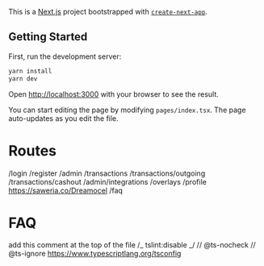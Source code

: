 This is a [Next.js](https://nextjs.org/) project bootstrapped with [`create-next-app`](https://github.com/vercel/next.js/tree/canary/packages/create-next-app).

## Getting Started

First, run the development server:

```bash
yarn install
yarn dev
```

Open [http://localhost:3000](http://localhost:3000) with your browser to see the result.

You can start editing the page by modifying `pages/index.tsx`. The page auto-updates as you edit the file.

# Routes

/login
/register
/admin
/transactions
/transactions/outgoing
/transactions/cashout
/admin/integrations
/overlays
/profile
https://saweria.co/Dreamocel
/faq

# FAQ

add this comment at the top of the file /_ tslint:disable _/
// @ts-nocheck
// @ts-ignore
https://www.typescriptlang.org/tsconfig
